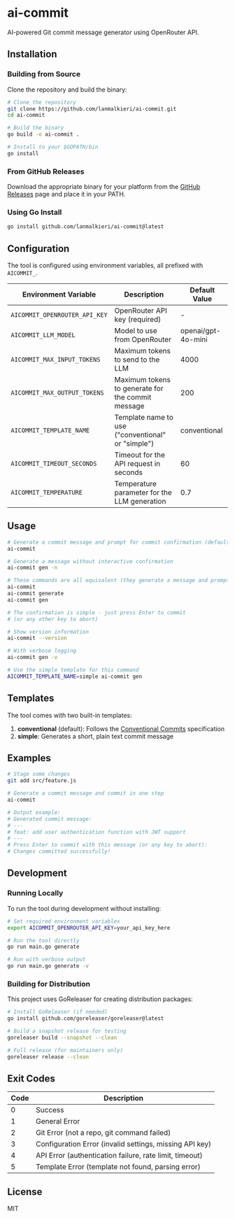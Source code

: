 # ai-commit

AI-powered Git commit message generator using OpenRouter API.

## Installation

### Building from Source

Clone the repository and build the binary:

```bash
# Clone the repository
git clone https://github.com/lanmalkieri/ai-commit.git
cd ai-commit

# Build the binary
go build -o ai-commit .

# Install to your $GOPATH/bin
go install
```

### From GitHub Releases

Download the appropriate binary for your platform from the [GitHub Releases](https://github.com/lanmalkieri/ai-commit/releases) page and place it in your PATH.

### Using Go Install

```bash
go install github.com/lanmalkieri/ai-commit@latest
```

## Configuration

The tool is configured using environment variables, all prefixed with `AICOMMIT_`.

| Environment Variable          | Description                                           | Default Value      |
|-------------------------------|-------------------------------------------------------|--------------------|
| `AICOMMIT_OPENROUTER_API_KEY` | OpenRouter API key (required)                         | -                  |
| `AICOMMIT_LLM_MODEL`          | Model to use from OpenRouter                          | openai/gpt-4o-mini |
| `AICOMMIT_MAX_INPUT_TOKENS`   | Maximum tokens to send to the LLM                     | 4000               |
| `AICOMMIT_MAX_OUTPUT_TOKENS`  | Maximum tokens to generate for the commit message     | 200                |
| `AICOMMIT_TEMPLATE_NAME`      | Template name to use ("conventional" or "simple")     | conventional       |
| `AICOMMIT_TIMEOUT_SECONDS`    | Timeout for the API request in seconds               | 60                 |
| `AICOMMIT_TEMPERATURE`        | Temperature parameter for the LLM generation          | 0.7                |

## Usage

```bash
# Generate a commit message and prompt for commit confirmation (default behavior)
ai-commit

# Generate a message without interactive confirmation
ai-commit gen -n

# These commands are all equivalent (they generate a message and prompt for confirmation)
ai-commit
ai-commit generate 
ai-commit gen

# The confirmation is simple - just press Enter to commit
# (or any other key to abort)

# Show version information
ai-commit --version

# With verbose logging
ai-commit gen -v

# Use the simple template for this command
AICOMMIT_TEMPLATE_NAME=simple ai-commit gen
```

## Templates

The tool comes with two built-in templates:

1. **conventional** (default): Follows the [Conventional Commits](https://www.conventionalcommits.org/) specification
2. **simple**: Generates a short, plain text commit message

## Examples

```bash
# Stage some changes
git add src/feature.js

# Generate a commit message and commit in one step
ai-commit

# Output example:
# Generated commit message:
# ---
# feat: add user authentication function with JWT support
# ---
# Press Enter to commit with this message (or any key to abort):
# Changes committed successfully!
```

## Development

### Running Locally

To run the tool during development without installing:

```bash
# Set required environment variables
export AICOMMIT_OPENROUTER_API_KEY=your_api_key_here

# Run the tool directly
go run main.go generate

# Run with verbose output
go run main.go generate -v
```

### Building for Distribution

This project uses GoReleaser for creating distribution packages:

```bash
# Install GoReleaser (if needed)
go install github.com/goreleaser/goreleaser@latest

# Build a snapshot release for testing
goreleaser build --snapshot --clean

# Full release (for maintainers only)
goreleaser release --clean
```

## Exit Codes

| Code | Description                                                |
|------|------------------------------------------------------------|  
| 0    | Success                                                    |
| 1    | General Error                                              |
| 2    | Git Error (not a repo, git command failed)                 |
| 3    | Configuration Error (invalid settings, missing API key)    |
| 4    | API Error (authentication failure, rate limit, timeout)    |
| 5    | Template Error (template not found, parsing error)         |

## License

MIT
